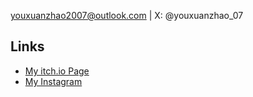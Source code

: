 
youxuanzhao2007@outlook.com | X: @youxuanzhao_07 

## Links

- [My itch.io Page](https://youxuanzhao.itch.io)
- [My Instagram](https://www.instagram.com/yxzhao07/)

<!--
**youxuanzhao/youxuanzhao** is a ✨ _special_ ✨ repository because its `README.md` (this file) appears on your GitHub profile.

Here are some ideas to get you started:

- 🔭 I’m currently working on ...
- 🌱 I’m currently learning ...
- 👯 I’m looking to collaborate on ...
- 🤔 I’m looking for help with ...
- 💬 Ask me about ...
- 📫 How to reach me: ...
- 😄 Pronouns: ...
- ⚡ Fun fact: ...
-->
